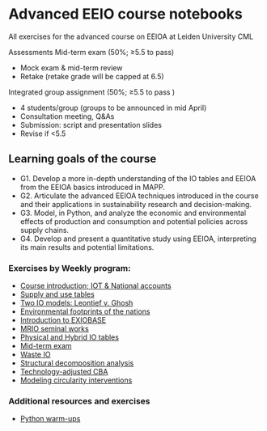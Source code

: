 # Advanced EEIO course notebooks
All exercises for the advanced course on EEIOA at Leiden University CML

Assessments
Mid-term exam (50%; ≥5.5 to pass)
- Mock exam & mid-term review
- Retake (retake grade will be capped at 6.5)

Integrated group assignment (50%; ≥5.5 to pass )
- 4 students/group (groups to be announced in mid April)
- Consultation meeting, Q&As
- Submission: script and presentation slides
- Revise if <5.5

## Learning goals of the course 
- G1. Develop a more in-depth understanding of the IO tables and EEIOA from the EEIOA basics introduced in MAPP.
- G2. Articulate the advanced EEIOA techniques introduced in the course and their applications in sustainability research and decision-making.
- G3. Model, in Python, and analyze the economic and environmental effects of production and consumption and potential policies across supply chains.
- G4. Develop and present a quantitative study using EEIOA, interpreting its main results and potential limitations.

[comment]: <> (Are the two big topics still applicable? i.e. Brexit and COVID-19)
[comment]: <> (We need to upadate the teaching crew)
### Exercises by Weekly program:

- [Course introduction; IOT & National accounts](IOT_n_National_accounts) 
- [Supply and use tables](supply_n_use_tables)
- [Two IO models: Leontief v. Ghosh](leontief_n_ghosh_models)
- [Environmental footprints of the nations](national_enviro_footprint)
- [Introduction to EXIOBASE](intro_exiobase)
- [MRIO seminal works](MRIO_seminal_works)
- [Physical and Hybrid IO tables](physical_n_hybrid_IO)
- [Mid-term exam](midterm)
- [Waste IO](waste_IO)
- [Structural decomposition analysis](structural_decomposition_analysis)
- [Technology-adjusted CBA](carbon_based_accounting)
- [Modeling circularity interventions](modelling_circularity_interventions)

### Additional resources and exercises

- [Python warm-ups](python_warmups)
